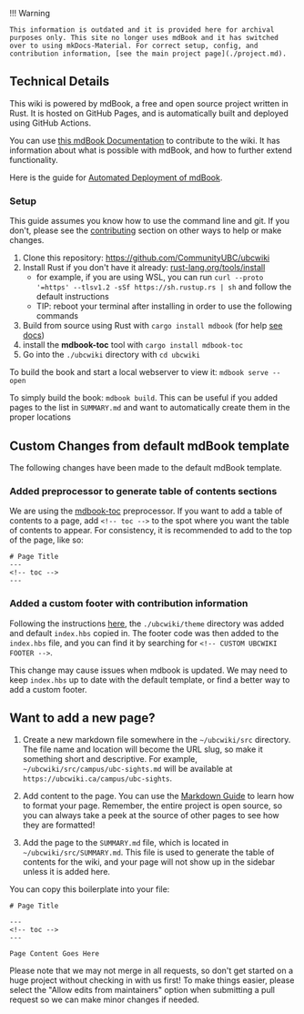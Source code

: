 !!! Warning

    This information is outdated and it is provided here for archival purposes only. This site no longer uses mdBook and it has switched over to using mkDocs-Material. For correct setup, config, and contribution information, [see the main project page](./project.md).

## Technical Details

This wiki is powered by mdBook, a free and open source project written in Rust. It is hosted on GitHub Pages, and is automatically built and deployed using GitHub Actions.

You can use [this mdBook Documentation](https://rust-lang.github.io/mdBook/index) to contribute to the wiki. It has information about what is possible with mdBook, and how to further extend functionality.

Here is the guide for [Automated Deployment of mdBook](https://github.com/rust-lang/mdBook/wiki/Automated-Deployment%3A-GitHub-Actions).

### Setup

This guide assumes you know how to use the command line and git. If you don't, please see the [contributing](https://ubcwiki.ca/index#contributing) section on other ways to help or make changes.

1. Clone this repository: https://github.com/CommunityUBC/ubcwiki
2. Install Rust if you don't have it already: [rust-lang.org/tools/install](https://www.rust-lang.org/tools/install)
    - for example, if you are using WSL, you can run `curl --proto '=https' --tlsv1.2 -sSf https://sh.rustup.rs | sh` and follow the default instructions
    - TIP: reboot your terminal after installing in order to use the following commands
3. Build from source using Rust with `cargo install mdbook` (for help [see docs](https://rust-lang.github.io/mdBook/guide/installation))
4. install the **mdbook-toc** tool with `cargo install mdbook-toc`
5. Go into the `./ubcwiki` directory with `cd ubcwiki`

To build the book and start a local webserver to view it: `mdbook serve --open`

To simply build the book: `mdbook build`. This can be useful if you added pages to the list in `SUMMARY.md` and want to automatically create them in the proper locations 

## Custom Changes from default mdBook template

The following changes have been made to the default mdBook template.

### Added preprocessor to generate table of contents sections

We are using the [mdbook-toc](https://github.com/badboy/mdbook-toc) preprocessor. If you want to add a table of contents to a page, add `<!-- toc -->` to the spot where you want the table of contents to appear. For consistency, it is recommended to add to the top of the page, like so:

```
# Page Title
---
<!-- toc -->
---
```

### Added a custom footer with contribution information
Following the instructions [here](https://rust-lang.github.io/mdBook/format/theme/index), the `./ubcwiki/theme` directory was added and default `index.hbs` copied in. The footer code was then added to the `index.hbs` file, and you can find it by searching for `<!-- CUSTOM UBCWIKI FOOTER -->`.

This change may cause issues when mdbook is updated. We may need to keep `index.hbs` up to date with the default template, or find a better way to add a custom footer.

## Want to add a new page?

1. Create a new markdown file somewhere in the `~/ubcwiki/src` directory. The file name and location will become the URL slug, so make it something short and descriptive. For example, `~/ubcwiki/src/campus/ubc-sights.md` will be available at `https://ubcwiki.ca/campus/ubc-sights`.

2. Add content to the page. You can use the [Markdown Guide](https://rust-lang.github.io/mdBook/format/markdown) to learn how to format your page. Remember, the entire project is open source, so you can always take a peek at the source of other pages to see how they are formatted!

3. Add the page to the `SUMMARY.md` file, which is located in `~/ubcwiki/src/SUMMARY.md`. This file is used to generate the table of contents for the wiki, and your page will not show up in the sidebar unless it is added here.

You can copy this boilerplate into your file:

```
# Page Title

---
<!-- toc -->
---

Page Content Goes Here
```

Please note that we may not merge in all requests, so don't get started on a huge project without checking in with us first! To make things easier, please select the "Allow edits from maintainers" option when submitting a pull request so we can make minor changes if needed.
